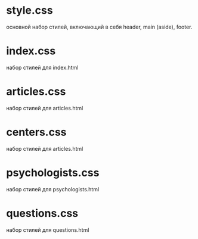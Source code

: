 # style.css 
основной набор стилей, включающий в себя header, main (aside), footer.
# index.css 
набор стилей для index.html
# articles.css
набор стилей для articles.html
# centers.css 
набор стилей для articles.html
# psychologists.css 
набор стилей для psychologists.html
# questions.css 
набор стилей для questions.html